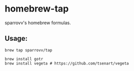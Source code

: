 # homebrew-tap

sparrovv's homebrew formulas.

## Usage:

```
brew tap sparrovv/tap

brew install gotr
brew install vegeta # https://github.com/tsenart/vegeta
```
